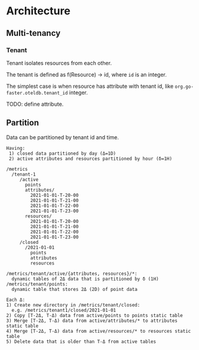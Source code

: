 # Architecture

## Multi-tenancy

### Tenant

Tenant isolates resources from each other.

The tenant is defined as f(Resource) → id, where `id` is an integer.

The simplest case is when resource has attribute with tenant id,
like `org.go-faster.oteldb.tenant_id` integer.

TODO: define attribute.

## Partition

Data can be partitioned by tenant id and time.

```
Having:
 1) closed data partitioned by day (Δ=1D)
 2) active attributes and resources partitioned by hour (δ=1H)

/metrics
  /tenant-1
     /active
       points
       attributes/
         2021-01-01-T-20-00
         2021-01-01-T-21-00
         2021-01-01-T-22-00
         2021-01-01-T-23-00
       resources/
         2021-01-01-T-20-00
         2021-01-01-T-21-00
         2021-01-01-T-22-00
         2021-01-01-T-23-00
     /closed
       /2021-01-01
         points
         attributes
         resources

/metrics/tenant/active/{attributes, resources}/*:
  dynamic tables of 2Δ data that is partitioned by δ (1H)
/metrics/tenant/points:
  dynamic table that stores 2Δ (2D) of point data

Each Δ:
1) Create new directory in /metrics/tenant/closed:
  e.g. /metrics/tenant1/closed/2021-01-01
2) Copy [T-2Δ, T-Δ) data from active/points to points static table
3) Merge [T-2Δ, T-Δ) data from active/attributes/* to attributes static table
4) Merge [T-2Δ, T-Δ) data from active/resources/* to resources static table
5) Delete data that is older than T-Δ from active tables
```
